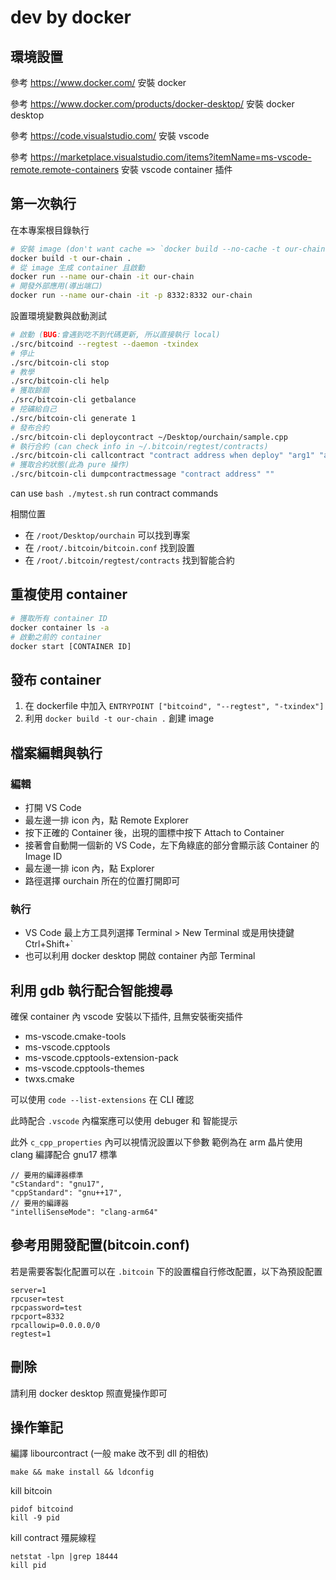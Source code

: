 # dev by docker

## 環境設置

參考 https://www.docker.com/ 安裝 docker

參考 https://www.docker.com/products/docker-desktop/ 安裝 docker desktop

參考 https://code.visualstudio.com/ 安裝 vscode

參考 https://marketplace.visualstudio.com/items?itemName=ms-vscode-remote.remote-containers 安裝 vscode container 插件

## 第一次執行

在本專案根目錄執行

```bash
# 安裝 image (don't want cache => `docker build --no-cache -t our-chain .`)
docker build -t our-chain .
# 從 image 生成 container 且啟動
docker run --name our-chain -it our-chain
# 開發外部應用(導出端口)
docker run --name our-chain -it -p 8332:8332 our-chain
```

設置環境變數與啟動測試

```bash
# 啟動 (BUG:會遇到吃不到代碼更新, 所以直接執行 local) 
./src/bitcoind --regtest --daemon -txindex
# 停止
./src/bitcoin-cli stop
# 教學
./src/bitcoin-cli help
# 獲取餘額
./src/bitcoin-cli getbalance
# 挖礦給自己
./src/bitcoin-cli generate 1
# 發布合約
./src/bitcoin-cli deploycontract ~/Desktop/ourchain/sample.cpp
# 執行合約 (can check info in ~/.bitcoin/regtest/contracts)
./src/bitcoin-cli callcontract "contract address when deploy" "arg1" "arg2" ...
# 獲取合約狀態(此為 pure 操作)
./src/bitcoin-cli dumpcontractmessage "contract address" ""
```

can use `bash ./mytest.sh` run contract commands

相關位置

- 在 `/root/Desktop/ourchain` 可以找到專案
- 在 `/root/.bitcoin/bitcoin.conf` 找到設置
- 在 `/root/.bitcoin/regtest/contracts` 找到智能合約

## 重複使用 container

```bash
# 獲取所有 container ID
docker container ls -a
# 啟動之前的 container
docker start [CONTAINER ID]
```

## 發布 container

1. 在 dockerfile 中加入 `ENTRYPOINT ["bitcoind", "--regtest", "-txindex"]`
2. 利用 `docker build -t our-chain .` 創建 image

## 檔案編輯與執行

### 編輯

- 打開 VS Code
- 最左邊一排 icon 內，點 Remote Explorer
- 按下正確的 Container 後，出現的圖標中按下 Attach to Container
- 接著會自動開一個新的 VS Code，左下角綠底的部分會顯示該 Container 的 Image ID
- 最左邊一排 icon 內，點 Explorer
- 路徑選擇 ourchain 所在的位置打開即可

### 執行

- VS Code 最上方工具列選擇 Terminal > New Terminal 或是用快捷鍵 Ctrl+Shift+`
- 也可以利用 docker desktop 開啟 container 內部 Terminal

## 利用 gdb 執行配合智能搜尋

確保 container 內 vscode 安裝以下插件, 且無安裝衝突插件

- ms-vscode.cmake-tools
- ms-vscode.cpptools
- ms-vscode.cpptools-extension-pack
- ms-vscode.cpptools-themes
- twxs.cmake

可以使用 `code --list-extensions` 在 CLI 確認

此時配合 `.vscode` 內檔案應可以使用 debuger 和 智能提示

此外 `c_cpp_properties` 內可以視情況設置以下參數
範例為在 arm 晶片使用 clang 編譯配合 gnu17 標準

```
// 要用的編譯器標準
"cStandard": "gnu17",
"cppStandard": "gnu++17",
// 要用的編譯器
"intelliSenseMode": "clang-arm64"
```

## 參考用開發配置(bitcoin.conf)

若是需要客製化配置可以在 `.bitcoin` 下的設置檔自行修改配置，以下為預設配置

```
server=1
rpcuser=test
rpcpassword=test
rpcport=8332
rpcallowip=0.0.0.0/0
regtest=1
```

## 刪除

請利用 docker desktop 照直覺操作即可

## 操作筆記

編譯 libourcontract (一般 make 改不到 dll 的相依)

```
make && make install && ldconfig
```

kill bitcoin

```
pidof bitcoind
kill -9 pid
```

kill contract 殭屍線程

```
netstat -lpn |grep 18444
kill pid
```
